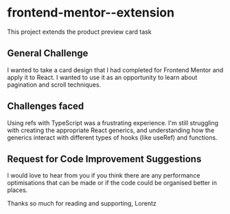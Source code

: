 # frontend-mentor--extension
This project extends the product preview card task

## General Challenge

I wanted to take a card design that I had completed for Frontend Mentor and apply it to React. I wanted to use it as an opportunity to learn about pagination and scroll techniques.

## Challenges faced

Using refs with TypeScript was a frustrating experience. I'm still struggling with creating the appropriate React generics, and understanding how the generics interact with different types of hooks (like useRef) and functions.

## Request for Code Improvement Suggestions

I would love to hear from you if you think there are any performance optimisations that can be made or if the code could be organised better in places.

Thanks so much for reading and supporting,
Lorentz
